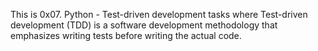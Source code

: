 This is 0x07. Python - Test-driven development tasks where Test-driven development (TDD) is a software development methodology that emphasizes writing tests before writing the actual code.
